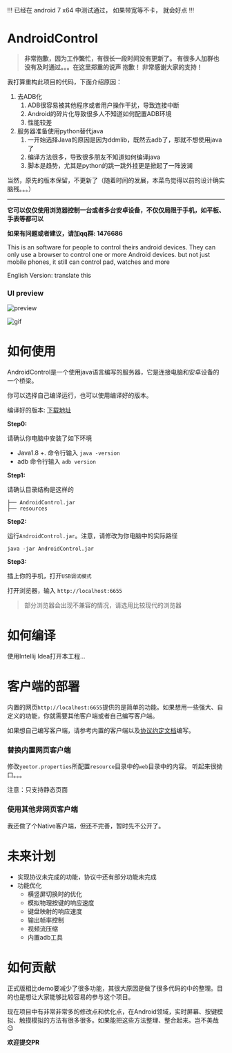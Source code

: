 !!!  已经在 android 7 x64 中测试通过， 如果带宽等不卡， 就会好点 !!!


# AndroidControl

> **非常抱歉，因为工作繁忙，有很长一段时间没有更新了。 有很多人加群也没有及时通过。。。在这里郑重的说声 抱歉！ 非常感谢大家的支持！**



我打算重构此项目的代码，下面介绍原因：

1. 去ADB化
   1. ADB很容易被其他程序或者用户操作干扰，导致连接中断
   2. Android的碎片化导致很多人不知道如何配置ADB环境
   3. 性能较差
2. 服务器准备使用python替代java
   1. 一开始选择Java的原因是因为ddmlib，既然去adb了，那就不想使用java了
   2. 编译方法很多，导致很多朋友不知道如何编译java
   3. 脚本是趋势，尤其是python的跳一跳外挂更是掀起了一阵波澜



当然，原先的版本保留，不更新了（随着时间的发展，本菜鸟觉得以前的设计确实脑残。。。）



---



**它可以仅仅使用浏览器控制一台或者多台安卓设备，不仅仅局限于手机，如平板、手表等都可以**

**如果有问题或者建议，请加qq群: 1476686**

This is an software for people to control theirs android devices. They can only use a browser to control one or more Android devices. but not  just mobile phones, it still can control pad, watches and more

English Version: translate this

### UI preview

![preview](docs/images/preview.png)

![gif](docs/images/preview.gif)



# 如何使用

AndroidControl是一个使用java语言编写的服务器，它是连接电脑和安卓设备的一个桥梁。

你可以选择自己编译运行，也可以使用编译好的版本。

编译好的版本:  [下载地址](https://github.com/yeetor/AndroidControl/releases/download/1.0.0/AndroidControl_Release_v1.0.0.zip)

**Step0:**

请确认你电脑中安装了如下环境

* Java1.8 +.  命令行输入 `java -version`
* adb  命令行输入 `adb version`

**Step1:**

请确认目录结构是这样的

```shell
├── AndroidControl.jar
├── resources
```

**Step2:**

运行`AndroidControl.jar`。注意，请修改为你电脑中的实际路径

```shell
java -jar AndroidControl.jar 
```

**Step3:**

插上你的手机，打开`USB调试模式`

打开浏览器，输入 `http://localhost:6655`

> 部分浏览器会出现不兼容的情况，请选用比较现代的浏览器



# 如何编译

使用Intellij Idea打开本工程...



# 客户端的部署

内置的网页`http://localhost:6655`提供的是简单的功能。如果想用一些强大、自定义的功能，你就需要其他客户端或者自己编写客户端。 

如果想自己编写客户端，请参考内置的客户端以及[协议约定文档](docs/protocol-design.md)编写。

### 替换内置网页客户端

修改`yeetor.properties`所配置`resource`目录中的`web`目录中的内容。 听起来很拗口。。。

注意：只支持静态页面

### 使用其他非网页客户端

我还做了个Native客户端，但还不完善，暂时先不公开了。



# 未来计划

* 实现协议未完成的功能，协议中还有部分功能未完成
* 功能优化
  * 横竖屏切换时的优化
  * 模拟物理按键的响应速度
  * 键盘映射的响应速度
  * 输出帧率控制
  * 视频流压缩
  * 内置adb工具

# 如何贡献

正式版相比demo要减少了很多功能，其很大原因是做了很多代码的中的整理。目的也是想让大家能够比较容易的参与这个项目。

现在项目中有非常非常多的修改点和优化点，在Android领域，实时屏幕、按键模拟、触摸模拟的方法有很多很多。如果能把这些方法整理、整合起来。岂不美哉😉



**欢迎提交PR**
